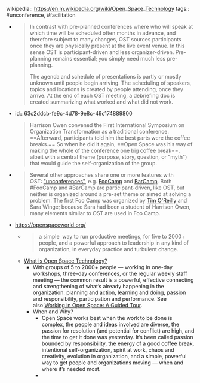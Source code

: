 wikipedia:: https://en.m.wikipedia.org/wiki/Open_Space_Technology
tags:: #unconference, #facilitation

- > In contrast with pre-planned conferences where who will speak at which time will be scheduled often months in advance, and therefore subject to many changes, OST sources participants once they are physically present at the live event venue. In this sense OST is participant-driven and less organizer-driven. Pre-planning remains essential; you simply need much less pre-planning.
  > 
  > The agenda and schedule of presentations is partly or mostly unknown until people begin arriving. The scheduling of speakers, topics and locations is created by people attending, once they arrive. At the end of each OST meeting, a debriefing doc is created summarizing what worked and what did not work.
- id:: 63c2ddcb-fe9c-4d78-9e8c-49c174889800
  > Harrison Owen convened the First International Symposium on Organization Transformation as a traditional conference. ==Afterward, participants told him the best parts were the coffee breaks.== So when he did it again, ==Open Space was his way of making the whole of the conference one big coffee break==, albeit with a central theme (purpose, story, question, or "myth") that would guide the self-organization of the group.
- > Several other approaches share one or more features with OST: ["unconferences"](https://en.m.wikipedia.org/wiki/Unconference), e.g. [FooCamp](https://en.m.wikipedia.org/wiki/FooCamp) and [BarCamp](https://en.m.wikipedia.org/wiki/BarCamp). Both #FooCamp and #BarCamp are participant-driven, like OST, but neither is organized around a pre-set theme or aimed at solving a problem. The first Foo Camp was organized by [Tim O'Reilly](https://en.m.wikipedia.org/wiki/Tim_O%27Reilly) and Sara Winge; because Sara had been a student of Harrison Owen, many elements similar to OST are used in Foo Camp.
- https://openspaceworld.org/
	- > a simple 
	  way to run productive meetings, for five to 2000+ people, and a powerful approach to leadership in any kind of organization, in everyday practice and turbulent change.
	- [What is Open Space Technology?](https://openspaceworld.org/wp2/what-is/)
		- With groups of 5 to 2000+ people — working in one-day workshops, three-day conferences, or the regular weekly staff meeting — the common result is a powerful, effective connecting and strengthening of what’s already happening in the organization: planning and action, learning and doing, passion and responsibility, participation and performance. See also [Working in Open Space: A Guided Tour](https://openspaceworld.org/wp2/explore/guided-tour).
		- When and Why?
			- Open Space works best when the work to be done is complex, the people and ideas involved are diverse, the passion for resolution (and potential for conflict) are high, and the time to get it done was yesterday. It’s been called passion bounded by responsibility, the energy of a good coffee break, intentional self-organization, spirit at work, chaos and creativity, evolution in organization, and a simple, powerful way to get people and organizations moving — when and where it’s needed most.
			-